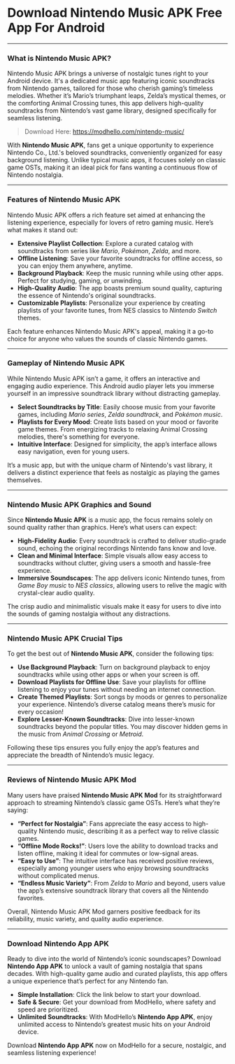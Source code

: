 # Download Nintendo Music APK Free App For Android

---

### What is Nintendo Music APK?

Nintendo Music APK brings a universe of nostalgic tunes right to your Android device. It's a dedicated music app featuring iconic soundtracks from Nintendo games, tailored for those who cherish gaming’s timeless melodies. Whether it’s Mario’s triumphant leaps, Zelda’s mystical themes, or the comforting Animal Crossing tunes, this app delivers high-quality soundtracks from Nintendo’s vast game library, designed specifically for seamless listening.

>Download Here: https://modhello.com/nintendo-music/

With **Nintendo Music APK**, fans get a unique opportunity to experience Nintendo Co., Ltd.'s beloved soundtracks, conveniently organized for easy background listening. Unlike typical music apps, it focuses solely on classic game OSTs, making it an ideal pick for fans wanting a continuous flow of Nintendo nostalgia.

---

### Features of Nintendo Music APK

Nintendo Music APK offers a rich feature set aimed at enhancing the listening experience, especially for lovers of retro gaming music. Here’s what makes it stand out:

- **Extensive Playlist Collection**: Explore a curated catalog with soundtracks from series like *Mario*, *Pokémon*, *Zelda*, and more.
- **Offline Listening**: Save your favorite soundtracks for offline access, so you can enjoy them anywhere, anytime.
- **Background Playback**: Keep the music running while using other apps. Perfect for studying, gaming, or unwinding.
- **High-Quality Audio**: The app boasts premium sound quality, capturing the essence of Nintendo's original soundtracks.
- **Customizable Playlists**: Personalize your experience by creating playlists of your favorite tunes, from NES classics to *Nintendo Switch* themes.

Each feature enhances Nintendo Music APK's appeal, making it a go-to choice for anyone who values the sounds of classic Nintendo games.

---

### Gameplay of Nintendo Music APK

While Nintendo Music APK isn’t a game, it offers an interactive and engaging audio experience. This Android audio player lets you immerse yourself in an impressive soundtrack library without distracting gameplay.

- **Select Soundtracks by Title**: Easily choose music from your favorite games, including *Mario series*, *Zelda soundtrack*, and *Pokémon music*.
- **Playlists for Every Mood**: Create lists based on your mood or favorite game themes. From energizing tracks to relaxing Animal Crossing melodies, there's something for everyone.
- **Intuitive Interface**: Designed for simplicity, the app’s interface allows easy navigation, even for young users.

It’s a music app, but with the unique charm of Nintendo's vast library, it delivers a distinct experience that feels as nostalgic as playing the games themselves.

---

### Nintendo Music APK Graphics and Sound

Since **Nintendo Music APK** is a music app, the focus remains solely on sound quality rather than graphics. Here’s what users can expect:

- **High-Fidelity Audio**: Every soundtrack is crafted to deliver studio-grade sound, echoing the original recordings Nintendo fans know and love.
- **Clean and Minimal Interface**: Simple visuals allow easy access to soundtracks without clutter, giving users a smooth and hassle-free experience.
- **Immersive Soundscapes**: The app delivers iconic Nintendo tunes, from *Game Boy music* to *NES classics*, allowing users to relive the magic with crystal-clear audio quality.

The crisp audio and minimalistic visuals make it easy for users to dive into the sounds of gaming nostalgia without any distractions.

---

### Nintendo Music APK Crucial Tips

To get the best out of **Nintendo Music APK**, consider the following tips:

- **Use Background Playback**: Turn on background playback to enjoy soundtracks while using other apps or when your screen is off.
- **Download Playlists for Offline Use**: Save your playlists for offline listening to enjoy your tunes without needing an internet connection.
- **Create Themed Playlists**: Sort songs by moods or genres to personalize your experience. Nintendo’s diverse catalog means there’s music for every occasion!
- **Explore Lesser-Known Soundtracks**: Dive into lesser-known soundtracks beyond the popular titles. You may discover hidden gems in the music from *Animal Crossing* or *Metroid*.

Following these tips ensures you fully enjoy the app’s features and appreciate the breadth of Nintendo’s music legacy.

---

### Reviews of Nintendo Music APK Mod

Many users have praised **Nintendo Music APK Mod** for its straightforward approach to streaming Nintendo’s classic game OSTs. Here’s what they’re saying:

- **“Perfect for Nostalgia”**: Fans appreciate the easy access to high-quality Nintendo music, describing it as a perfect way to relive classic games.
- **“Offline Mode Rocks!”**: Users love the ability to download tracks and listen offline, making it ideal for commutes or low-signal areas.
- **“Easy to Use”**: The intuitive interface has received positive reviews, especially among younger users who enjoy browsing soundtracks without complicated menus.
- **“Endless Music Variety”**: From *Zelda* to *Mario* and beyond, users value the app’s extensive soundtrack library that covers all the Nintendo favorites.

Overall, Nintendo Music APK Mod garners positive feedback for its reliability, music variety, and quality audio experience.

---

### Download Nintendo App APK

Ready to dive into the world of Nintendo’s iconic soundscapes? Download **Nintendo App APK** to unlock a vault of gaming nostalgia that spans decades. With high-quality game audio and curated playlists, this app offers a unique experience that’s perfect for any Nintendo fan.

- **Simple Installation**: Click the link below to start your download.
- **Safe & Secure**: Get your download from ModHello, where safety and speed are prioritized.
- **Unlimited Soundtracks**: With ModHello’s **Nintendo App APK**, enjoy unlimited access to Nintendo’s greatest music hits on your Android device.

Download **Nintendo App APK** now on ModHello for a secure, nostalgic, and seamless listening experience!
